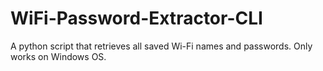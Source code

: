 # WiFi-Password-Extractor-CLI
A python script that retrieves all saved Wi-Fi names and passwords. Only works on Windows OS.
